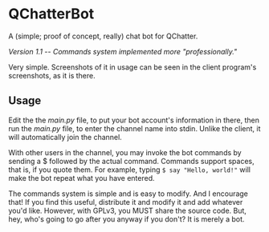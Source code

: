 # QChatterBot
A (simple; proof of concept, really) chat bot for QChatter. 

*Version 1.1 -- Commands system implemented more "professionally."*


Very simple. Screenshots of it in usage can be seen in the client program's screenshots, as it is there.

## Usage

Edit the the *main.py* file, to put your bot account's information in there, then run the *main.py* file, to enter the channel name into stdin. Unlike the client, it will automatically join the channel. 

With other users in the channel, you may invoke the bot commands by sending a $ followed by the actual command. Commands support spaces, that is, if you quote them. For example, typing `$ say "Hello, world!"` will make the bot repeat what you have entered.

The commands system is simple and is easy to modify. And I encourage that! If you find this useful, distribute it and modify it and add whatever you'd like. However, with GPLv3, you MUST share the source code. But, hey, who's going to go after you anyway if you don't? It is merely a bot.
